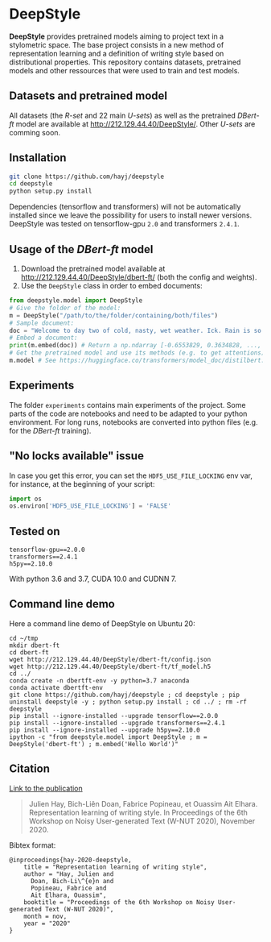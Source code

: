 # DeepStyle

**DeepStyle** provides pretrained models aiming to project text in a stylometric space. The base project consists in a new method of representation learning and a definition of writing style based on distributional properties. This repository contains datasets, pretrained models and other ressources that were used to train and test models.

## Datasets and pretrained model

All datasets (the *R-set* and 22 main *U-sets*) as well as the pretrained *DBert-ft* model are available at <http://212.129.44.40/DeepStyle/>. Other *U-sets* are comming soon.

## Installation

```bash
git clone https://github.com/hayj/deepstyle
cd deepstyle
python setup.py install
```

Dependencies (tensorflow and transformers) will not be automatically installed since we leave the possibility for users to install newer versions. DeepStyle was tested on tensorflow-gpu `2.0` and transformers `2.4.1`.

## Usage of the *DBert-ft* model

 1. Download the pretrained model available at <http://212.129.44.40/DeepStyle/dbert-ft/> (both the config and weights).
 2. Use the `DeepStyle` class in order to embed documents:

```python
from deepstyle.model import DeepStyle
# Give the folder of the model:
m = DeepStyle("/path/to/the/folder/containing/both/files")
# Sample document:
doc = "Welcome to day two of cold, nasty, wet weather. Ick. Rain is so bad by itself... But when you mix it with a hella cold temperature and nasty wind... Not so much fun anymore."
# Embed a document:
print(m.embed(doc)) # Return a np.ndarray [-0.6553829, 0.3634828, ..., 1.2970213, 0.1685428]
# Get the pretrained model and use its methods (e.g. to get attentions):
m.model # See https://huggingface.co/transformers/model_doc/distilbert.html#tfdistilbertforsequenceclassification
```

## Experiments

The folder `experiments` contains main experiments of the project. Some parts of the code are notebooks and need to be adapted to your python environment. For long runs, notebooks are converted into python files (e.g. for the *DBert-ft* training).

## "No locks available" issue

In case you get this error, you can set the `HDF5_USE_FILE_LOCKING` env var, for instance, at the beginning of your script:

```python
import os
os.environ['HDF5_USE_FILE_LOCKING'] = 'FALSE'
```

## Tested on

	tensorflow-gpu==2.0.0
	transformers==2.4.1
	h5py==2.10.0

With python 3.6 and 3.7, CUDA 10.0 and CUDNN 7.

## Command line demo

Here a command line demo of DeepStyle on Ubuntu 20:

	cd ~/tmp
	mkdir dbert-ft
	cd dbert-ft
	wget http://212.129.44.40/DeepStyle/dbert-ft/config.json
	wget http://212.129.44.40/DeepStyle/dbert-ft/tf_model.h5
	cd ../
	conda create -n dbertft-env -y python=3.7 anaconda
	conda activate dbertft-env
	git clone https://github.com/hayj/deepstyle ; cd deepstyle ; pip uninstall deepstyle -y ; python setup.py install ; cd ../ ; rm -rf deepstyle
	pip install --ignore-installed --upgrade tensorflow==2.0.0
	pip install --ignore-installed --upgrade transformers==2.4.1
	pip install --ignore-installed --upgrade h5py==2.10.0
	ipython -c "from deepstyle.model import DeepStyle ; m = DeepStyle('dbert-ft') ; m.embed('Hello World')"

## Citation

[Link to the publication](https://www.aclweb.org/anthology/2020.wnut-1.30.pdf)

 > Julien Hay, Bich-Liên Doan, Fabrice Popineau, et Ouassim Ait Elhara. Representation learning of writing style. In Proceedings of the 6th Workshop on Noisy User-generated Text (W-NUT 2020), November 2020.

Bibtex format:

	@inproceedings{hay-2020-deepstyle,
	    title = "Representation learning of writing style",
	    author = "Hay, Julien and
	      Doan, Bich-Li\^{e}n and
	      Popineau, Fabrice and
	      Ait Elhara, Ouassim",
	    booktitle = "Proceedings of the 6th Workshop on Noisy User-generated Text (W-NUT 2020)",
	    month = nov,
	    year = "2020"
	}

